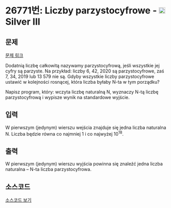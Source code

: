 # 26771번: Liczby parzystocyfrowe - <img src="https://static.solved.ac/tier_small/8.svg" style="height:20px" /> Silver III

<!-- performance -->

<!-- 문제 제출 후 깃허브에 푸시를 했을 때 제출한 코드의 성능이 입력될 공간입니다.-->

<!-- end -->

## 문제

[문제 링크](https://boj.kr/26771)


<p>Dodatnią liczbę całkowitą nazywamy parzystocyfrową, jeśli wszystkie jej cyfry są parzyste. Na przykład: liczby 6, 42, 2020 są parzystocyfrowe, zaś 7, 34, 2019 lub 13 579 nie są. Gdyby wszystkie liczby parzystocyfrowe ustawić w kolejności rosnącej, która liczba byłaby N-ta w tym porządku?</p>

<p>Napisz program, który: wczyta liczbę naturalną N, wyznaczy N-tą liczbę parzystocyfrową i wypisze wynik na standardowe wyjście.</p>



## 입력


<p>W pierwszym (jedynym) wierszu wejścia znajduje się jedna liczba naturalna N. Liczba będzie równa co najmniej 1 i co najwyżej 10<sup>18</sup>.</p>



## 출력


<p>W pierwszym (jedynym) wierszu wyjścia powinna się znaleźć jedna liczba naturalna – N-ta liczba parzystocyfrowa.</p>



## 소스코드

[소스코드 보기](Liczby%20parzystocyfrowe.cpp)